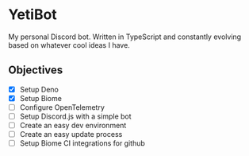 # YetiBot
My personal Discord bot. Written in TypeScript and constantly evolving based on whatever cool ideas I have.

## Objectives
- [x] Setup Deno
- [x] Setup Biome
- [ ] Configure OpenTelemetry
- [ ] Setup Discord.js with a simple bot
- [ ] Create an easy dev environment
- [ ] Create an easy update process
- [ ] Setup Biome CI integrations for github
